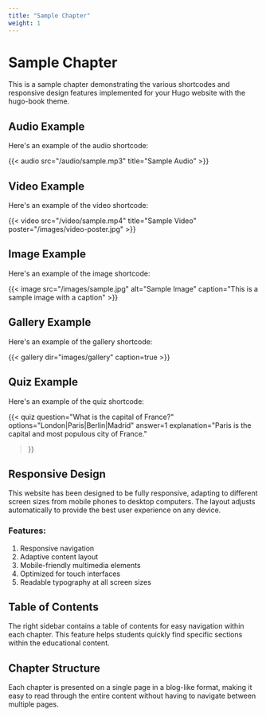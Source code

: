```yaml
---
title: "Sample Chapter"
weight: 1
---
```


# Sample Chapter

This is a sample chapter demonstrating the various shortcodes and responsive design features implemented for your Hugo website with the hugo-book theme.

## Audio Example

Here's an example of the audio shortcode:

{{< audio src="/audio/sample.mp3" title="Sample Audio" >}}

## Video Example

Here's an example of the video shortcode:

{{< video src="/video/sample.mp4" title="Sample Video" poster="/images/video-poster.jpg" >}}

## Image Example

Here's an example of the image shortcode:

{{< image src="/images/sample.jpg" alt="Sample Image" caption="This is a sample image with a caption" >}}

## Gallery Example

Here's an example of the gallery shortcode:

{{< gallery dir="images/gallery" caption=true >}}

## Quiz Example

Here's an example of the quiz shortcode:

{{< quiz 
  question="What is the capital of France?" 
  options="London|Paris|Berlin|Madrid" 
  answer=1
  explanation="Paris is the capital and most populous city of France."
>}}

## Responsive Design

This website has been designed to be fully responsive, adapting to different screen sizes from mobile phones to desktop computers. The layout adjusts automatically to provide the best user experience on any device.

### Features:

1. Responsive navigation
2. Adaptive content layout
3. Mobile-friendly multimedia elements
4. Optimized for touch interfaces
5. Readable typography at all screen sizes

## Table of Contents

The right sidebar contains a table of contents for easy navigation within each chapter. This feature helps students quickly find specific sections within the educational content.

## Chapter Structure

Each chapter is presented on a single page in a blog-like format, making it easy to read through the entire content without having to navigate between multiple pages.
